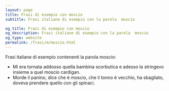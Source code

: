 ```yaml
---
layout: page
title: Frasi di esempio con moscio 
subtitle: Frasi italiane di esempio con la parola  moscio

og_title: Frasi di esempio con moscio 
og_description: Frasi italiane di esempio con la parola  moscio
og_type: website
permalink: /frasi/m/moscio.html
---
```


Frasi italiane di esempio contenenti la parola moscio:


- Mi era tornata addosso quella bambina scorbutica e adesso la stringevo insieme a quel moscio cardigan.
- Morde il panino, dice che è moscio, che il tonno è vecchio, ha sbagliato, doveva prendere quello con gli spinaci.
